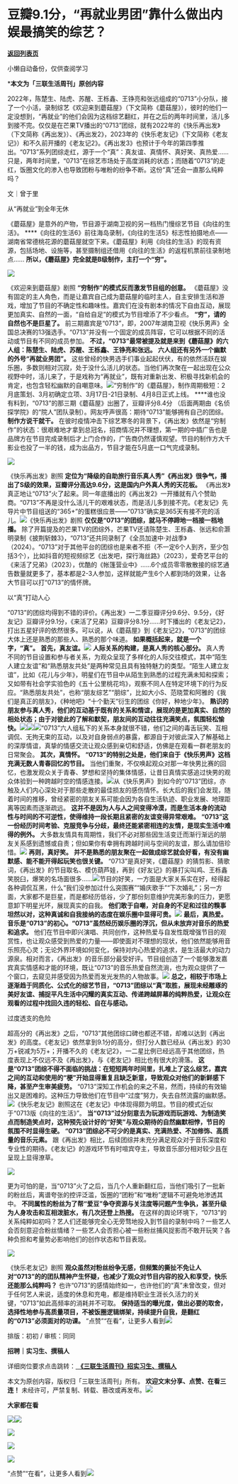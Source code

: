 # 豆瓣9.1分，“再就业男团”靠什么做出内娱最搞笑的综艺？

[**返回列表页**](/gzh/三联生活周刊)

小懒自动备份，仅供查阅学习

***本文为「三联生活周刊」原创内容**  
  
2022年，陈楚生、陆虎、苏醒、王栎鑫、王铮亮和张远组成的“0713”小分队，接了一个小活，录制综艺《欢迎来到蘑菇屋》（下文简称《蘑菇屋》），彼时的他们一定没想到，“再就业”的他们会因为这档综艺翻红，并在之后的两年时间里，活儿多到接不完。仅仅是在芒果TV播出的“0713”团综，就有2022年的《快乐再出发》（下文简称《再出发》）、《再出发2》，2023年的《快乐老友记》（下文简称《老友记》）和不久前开播的《老友记2》。《再出发3》也预计于今年的第四季推出。“0713”系列团综走红，源于一个“真”：真友谊、真情怀、真好笑、真热爱……只是，两年时间里，“0713”在综艺市场处于高度消耗的状态；而随着“0713”的走红，饭圈文化的渗入也导致团粉与唯粉的纷争不断。这份“真”还会一直那么纯粹吗？  
  
文｜曾于里

从“再就业”到全年无休

《蘑菇屋》是意外的产物，节目源于湖南卫视的另一档热门慢综艺节目《向往的生活》。
****《向往的生活6》前往海岛录制，《向往的生活5》标志性拍摄地点——湖南省常德桃花源的蘑菇屋就空下来。《蘑菇屋》利用《向往的生活》的现有资源，包括场地、设施等，甚至摄制组还借用《向往的生活》的返程机票前往录制地点……
**所以，《蘑菇屋》完全就是B级制作，主打一个“穷”。**

![](https://mmbiz.qpic.cn/mmbiz_png/bwDCBgG1dI3mDPDmSX49ic4UKtGQf0YKibMWjubeRyhVw5bPovrY234gvYUH8x8lHXcejPptSOkNQKUdEDfAGHAQ/640?wx_fmt=png&tp;=wxpic&wxfrom;=5&wx;_lazy=1&wx;_co=1)

《欢迎来到蘑菇屋》剧照 **“穷制作”的模式反而激发节目组的创意。**
《蘑菇屋》没有固定的主人角色，而是让嘉宾自己成为蘑菇屋的临时主人，自主安排生活和游戏，增加了节目的不确定性和趣味性。嘉宾们在没有剧本的情况下自由互动，展现更加真实、自然的一面，“自给自足”的模式为节目增添了不少看点。
**“穷”，请的自然也不是巨星了。**
前三期嘉宾是“0713”，即，2007年湖南卫视《快乐男声》全国总决赛的13强选手。“0713”并没有一个固定的成员阵容，它可以根据不同的活动或节目有不同的成员参加。
**不过，“0713”最常被提及就是来到《蘑菇屋》的六人组：陈楚生、陆虎、苏醒、王栎鑫、王铮亮和张远。**
**六人组还有另外一个幽默的外号“再就业男团”。**
这些曾经的快男选手们事业起起伏伏，有的依然活跃在娱乐圈，多数则相对沉寂，处于没什么活儿的状态。当他们再次聚在一起出现在公众视野中时，活儿来了，于是戏称为“再就业”，既有对重新出发、积极寻找新机会的肯定，也包含轻松幽默的自嘲意味。![](https://mmbiz.qpic.cn/mmbiz_jpg/ht36bfmiaUEdQ3Ot4G4lTUh9MVdw4vibsJWzfWUnJgldvP3V8iaicbh5sjMLntZgtFvOwToDDiajAmwrlfDhQdhVDsQ/640?wx_fmt=jpeg&tp;=wxpic&wxfrom;=5&wx;_lazy=1&wx;_co=1)“穷制作”的《蘑菇屋》，制作周期极短：2月底策划、3月初确定立项、3月17日-21日录制、4月8日正式上线。
****谁也没有料到，“0713”的那三期《蘑菇屋》出圈了，豆瓣评分8.4分
（后面两期由《名侦探学院》的“院人”团队录制）。网友呼声很高：期待“0713”能够拥有自己的团综。 **制作方说干就干。**
在彼时疫情冲击下综艺寒冬的背景下，《再出发》依然是“穷制作”的状态：很艰难地才拿到总冠名，招商情况并不理想，第一期的中插广告也是品牌方在节目完成录制后才上门合作的，广告商仍然谨慎观望。节目的制作方大千影业也投了一半的钱，成为出品方，节目才能在5月底一口气完成录制。

![](https://mmbiz.qpic.cn/sz_mmbiz_jpg/XnMeqb0xcz67czShtEZ4GibQQwL1RSeHl3KOYic333Kadh5aXD6qKCupynMTicEFPNefB5A6hBpKU2Qf7HVGibiaX4A/640?wx_fmt=jpeg)

《快乐再出发》剧照 **定位为“降级的自助旅行音乐真人秀”《再出发》很争气，播出了S级的效果，豆瓣评分高达9.6分，这是国内户外真人秀的天花板。**
《再出发》真正地让“0713”火了起来。同一年底播出的《再出发2》一开播就有八个赞助商。“0713”不再是没什么活儿干的艰难状态，而是活儿多到接不完。《老友记》先导片中节目组送的“365+”的蛋糕很应景——“0713”确实是365天有接不完的活儿。![](https://mmbiz.qpic.cn/mmbiz_png/OzRk04nQ4sFpKJmeGeiaiaCC2sxVaicucoFApV9LRdNok8SIaTria90dY0zskVdic6UDiaIMmWh0laXzLibDmhvw63U0w/640?wx_fmt=png&tp;=wxpic&wxfrom;=5&wx;_lazy=1&wx;_co=1)《快乐再出发》剧照
**仅仅是“0713”的团综，就马不停蹄地一档接一档地播。**
除了开篇提及的芒果TV的团综外，芒果TV还请陈楚生、王栎鑫、张远和俞灏明录制《披荆斩棘3》，“0713”还共同录制了《全员加速中·对战季》（2024）。“0713”对于其他平台的团综也是来者不拒（不一定6个人到齐，至少包括3个），比如抖音的短视频综艺《出发吧，探行海丝路》（2023），爱奇艺平台的《来活了兄弟》（2023），优酷的《帐篷营业中》……6个成员零零散散接的综艺通告数量就更多了，基本都是2-3人参加，这样就能产生6个人都到场的效果，让各大节目可以打“0713”的情怀牌。

以“真”打动人心

“0713”的团综均得到不错的评价。《再出发》一二季豆瓣评分9.6分、9.5分，《好友记》豆瓣评分9.1分，《来活了兄弟》豆瓣评分8.1分……时下播出的《老友记2》，打出五星好评的依然很多。可以说，从《蘑菇屋》到《老友记2》，“0713”的团综大体上还是熟悉的那些人、熟悉的那个味道。
**如果概括起来，就是一个字，“真”。**
**首先，真友谊。**![](https://mmbiz.qpic.cn/mmbiz_gif/DezXb6Zd7SiabSKUollaS4B8tU0cKlmicT3zDQGzibXGNia6uvl3BRhKVNnaq6v7zoqOV9FZ75lticlSubMBCxm6icnw/640?wx_fmt=gif&tp;=wxpic&wxfrom;=5&wx;_lazy=1)
**人际关系的构建，是真人秀的核心部分。**
真人秀不同的节目设置和参与者关系，为观众呈现了多样化的人际交往模式，其中“陌生人建立友谊”和“熟悉朋友共处”是两种常见且具有独特魅力的类型。“陌生人建立友谊”，比如《花儿与少年》，明星们在节目中从陌生到熟悉的过程充满未知和探索；又如带有社会学实验色的《五十公里桃花坞》，观察不同人在特定环境下的行为反应。“熟悉朋友共处”，也称“朋友综艺”“朋综”，比如大小S、范晓萱和阿雅的《我们是真正的朋友》，《种地吧》“十个勤天”衍生的团综《你好，种地少年》。
**熟识的朋友参与真人秀，他们的互动基于既有的关系和情谊，展现的是更加真实、自然的相处状态；由于对彼此的了解和默契，朋友间的互动往往充满笑点，氛围轻松愉快。**![](https://mmbiz.qpic.cn/mmbiz_png/icrnDtJRU3iaodljYreEtfqlzV4Q3KbicmR66cuVdicvfLyiazhTgmEOWVzatrmgc12ecjyvbY5DkZiaVicHBZC6SeBtQ/640?wx_fmt=png&tp;=wxpic&wxfrom;=5&wx;_lazy=1&wx;_co=1)![](https://mmbiz.qpic.cn/mmbiz_png/5JaViclTtP5oVibuPoYEBHLSQhr9j13vx0U8DoCD6Bicy3oMUra3Y4Mic12GUMZ4hp9sBcuEwGAaanWKgWvSlmSSQw/640?wx_fmt=png&tp;=wxpic&wxfrom;=5&wx;_lazy=1&wx;_co=1)![](https://mmbiz.qpic.cn/mmbiz_png/icrnDtJRU3iaodljYreEtfqlzV4Q3KbicmRuFgn7Mv7gqjiazG6iaPoKkUbibgZiagkUrjSibETDFPibmTU4kObCLN6Svcw/640?wx_fmt=png&tp;=wxpic&wxfrom;=5&wx;_lazy=1&wx;_co=1)“0713”六人组私下的关系本身就很不错，他们之间的毒舌玩笑、互相调侃、无拘无束的互动，以及对自身弱点的暴露，都源自于对彼此深入了解基础上的深厚情谊，真挚的情感交流让观众感到亲切和舒适，仿佛是在观看一群老朋友的日常聚会。
**其次，真情怀。** **“0713”的特别之处是，他们来自于《快乐男声》这档充满无数人青春回忆的节目。**
当他们重聚，不仅唤起观众对那一年快男比赛的回忆，也激发观众关于青春、梦想和坚持的集体情感，让昔日真情实感追过快男的观众体验到一种跨越时空的情感连接。![](https://mmbiz.qpic.cn/mmbiz_gif/5JaViclTtP5oVibuPoYEBHLSQhr9j13vx0mQlNRJmvGavuYEn26ndicdSRN26GLd9lnPtoXwXV6dPJOTJus0UHQgQ/640?wx_fmt=gif&tp;=wxpic&wxfrom;=5&wx;_lazy=1)从《快乐男声》到如今的“0713”团综，亦触及人们内心深处对于那些走散的最佳损友的感伤情怀。长大后的我们会发现，随着时间的推移，曾经紧密的朋友关系可能会因为各自生活轨迹、职业发展、地理距离等因素而逐渐疏远。
**这并不是因为人与人之间变得冷漠，而是生活本身的流动性与时间的不可逆性，使得维持一段长期且紧密的友谊变得异常艰难。**
**“0713”这一份经历时间考验、克服竞争与分歧，最终还能紧密相连的友情，是现实生活中难得的例外。**
大多数友情具有周期性，我们不必对那些因生活变迁而渐行渐远的朋友关系感到遗憾或自责；但如果你有幸拥有跨越时间与空间的友谊，那么请加倍珍惜。![](https://mmbiz.qpic.cn/mmbiz_jpg/DezXb6Zd7SiabSKUollaS4B8tU0cKlmicTgahmzFyvgd06A1COvTIxq7GmLspLIvOyUWY02Xhk8bOiclXrCWFJ4dg/640?wx_fmt=jpeg&tp;=wxpic&wxfrom;=5&wx;_lazy=1&wx;_co=1)
**再则，真好笑。** **并不是熟悉的朋友聚在一起做成综艺就会好看，有没有幽默感、能不能开得起玩笑也很关键。**
“0713”是真好笑，《蘑菇屋》的猜剪影、猜歌词，《再出发》的节目取名、模仿葫芦娃，再到《好友记》的暴打尖叫鸡、王栎鑫笑脱臼，爆笑的名场面很多……![](https://mmbiz.qpic.cn/mmbiz_png/c2Sib3Mp7pOONCIAopiblTibnxLRtcFQ8bvb5tBO1YHCstKoBmriazb2xSD4Xk8v8CMzuZGdebA5EmJ7wib72hKibn0g/640?wx_fmt=png&from;=appmsg)节目的好笑，一方面是大家关系实在好，经得起各种调侃互黑，什么“我们没参加过什么突围赛”“婚庆歌手”“下次婚礼”；另一方面，大家都不是巨星，而是都经历低谷，少了那份刻意维护完美形象的压力，更愿意卸下明星光环，展现真实的自我。
**他们敢于自嘲，对自身的不足和过往的糗事坦然以对，这种真诚和自我接纳的态度在娱乐圈中显得可贵。**![](https://mmbiz.qpic.cn/mmbiz_png/icrnDtJRU3iaodljYreEtfqlzV4Q3KbicmRGbV4VNe0WjUjX34Ss4I1fhDOtic2QATggd4VO0CB4pHFxdcRhNWlK1g/640?wx_fmt=png&tp;=wxpic&wxfrom;=5&wx;_lazy=1&wx;_co=1)
**最后，真热爱。** **音乐是“0713”的初心。“0713”虽然经历娱乐圈的浮沉，但从未放弃对音乐的热爱和追求。**
他们在节目中即兴演唱、共同创作，这种热爱与自发性既增强节目的观赏性，也让观众感受到热爱的力量——即使面对不理想的现状，他们依然能够用音乐照亮心灵；无论外界环境如何变化，保持对内心热爱的追求，是生活最大的动力源泉。相对而言，《再出发》的音乐部分最受好评。节目组创造了一个能够激发嘉宾真实情感和才能的环境，既让“0713”的音乐热爱自然流淌，也为观众提供了一个窗口，去窥见并感受因为热爱而发光发热的人物故事。![](https://mmbiz.qpic.cn/mmbiz_png/bwDCBgG1dI3mDPDmSX49ic4UKtGQf0YKibrq9Tvh81lCdqjBiaSPcjWQb5hnZKyNFbibfunvE2icY6sTSBPFtUtYdvw/640?wx_fmt=png&tp;=wxpic&wxfrom;=5&wx;_lazy=1&wx;_co=1)
**总之，相较于市场上逐渐趋于同质化、公式化的综艺节目，“0713”团综以“真”取胜，展现未经雕琢的美好友谊、捕捉平凡生活中闪耀的真实互动、传递跨越屏幕的纯粹热爱，让观众在观看的过程中找回久违的轻松、自在与感动。**

过度透支的危险

超高分的《再出发》之后，“0713”其他团综口碑也都还不错，却难以达到《再出发》的高度。《老友记》依然拿到9.1分的高分，但打分人数已经从《再出发》的30万+锐减为5万+；开播不久的《老友记2》，一二星比例已经远高于其他团综，热度表现上不仅远不及《再出发》，与《老友记》相比也有很大的滑落。
**这是“0713”团综不得不面临的挑战：在短短两年时间里，扎堆上了这么综艺，嘉宾之间的互动和使用的“梗”开始显得重复且缺乏新意，导致观众对他们的新鲜感下降，甚至产生审美疲劳。**
“0713”深知工作机会的来之不易，然而，持续的有效输出又是困难的。这种压力导致他们在节目中“过度”努力，失去自然流露的幽默感。![](https://mmbiz.qpic.cn/sz_mmbiz_gif/3N8gA4Fjgv7iblMQf8DcC4XfpXJXk5Q433HXUBknicVfyV87gdy9VRAjeKah3MpTAHteN3ic4forhskawBXMwVfpw/640?wx_fmt=gif&from;=appmsg&wxfrom;=13)《快乐老友记》剧照这在《老友记》中体现得颇为明显。节目的模式近似于“0713版《向往的生活》”。
**当“0713”过分刻意去为玩游戏而玩游戏、为制造笑点而制造笑点时，这种预先设计好的“好笑”与观众期待的自然幽默相悖，节目的氛围不时显得生硬。**
**“0713”团综必不可少的是真实、充满热爱、不加修饰、高质量的音乐元素。**
跟《再出发》相比，后续团综并未充分满足观众对于音乐深度和专业性的期待。《老友记》的游戏环节有时喧宾夺主，导致音乐部分相对较少且在呈现上显得潦草。

![](https://mmbiz.qpic.cn/mmbiz_gif/zKBwDdu8U8GDE4vEOWI5fBcsPTrRqLiakFke8w03CSp4IvlzJQvsMwIjAbW6258xNL4kU29KxmSLL9U8cSl6fAw/640?wx_fmt=gif&tp;=wxpic&wxfrom;=5&wx;_lazy=1)

更为可怕的是，当“0713”火了之后，当几个人重新翻红后，当他们吸引了一批新的粉丝后，离谱夸张的控评泛滥，饭圈的“团粉”和“唯粉”逻辑不可避免地渗透其中。
**不同属性的粉丝为了帮“爱豆”争夺资源与关注度等问题产生争执，甚至升级为人身攻击和互相泼脏水，有几次还登上热搜。**
在这样的舆论环境下，“0713”的关系纯粹如初吗？艺人们还能够完全心无旁骛地投入到节目的录制中吗？一些艺人会否刻意迎合粉丝情绪？一些艺人会否担心被一些粉丝捕风捉影而不敢开玩笑？各种负担和考量势必影响他们的创作状态和节目表现。

![](https://mmbiz.qpic.cn/sz_mmbiz_gif/3N8gA4Fjgv7iblMQf8DcC4XfpXJXk5Q43nqQxGfCMSCVycOLYrgo5tx57RQpZPFxEuNKcBbQ4HjBWS67qw1zrtQ/640?wx_fmt=gif&from;=appmsg&tp;=webp&wxfrom;=5&wx;_lazy=1&wx;_co=1)

《快乐老友记》剧照
**观众虽然对粉丝纷争无感，但频繁的撕扯不免让人对“0713”的的团队精神产生怀疑，也减少了观众对节目内容的投入和享受，快乐还能那么纯粹吗？**
也许“0713”的感情始终如一，也许他们的“真”未曾改变，但对于任何艺人来说，适度的休息和充电，都是维持职业生涯长久活力的关键，“0713”如此高频率的消耗并不可取。
**保持适当的曝光度，做出必要的取舍，选择性地参与高质量项目，不被饭圈逻辑绑架，持续提升自我，是翻红的“0713”必须面对的功课。**
“点赞”“在看”，让更多人看到![](https://mmbiz.qpic.cn/mmbiz_gif/c2Sib3Mp7pON9hkSZwdTibRHNZSMPyiapUCHJwlyoZVBC3SfmPmF0VKjkm3NiaToQloHFJ6icyicqZnqgXp6pSQJt5gg/640?wx_fmt=gif&from;=appmsg&wxfrom;=5&wx;_lazy=1&tp;=wxpic)  
  
  
  
  
  

排版：初初 / 审核：同同

  
 **招聘｜实习生、撰稿人**  

详细岗位要求点击跳转：[
**《三联生活周刊》招实习生、撰稿人**](http://mp.weixin.qq.com/s?__biz=MTc5MTU3NTYyMQ==&mid=2651136871&idx=3&sn=f1c0777fe9d31881e5dfca68ebc2937f&chksm=5907324d6e70bb5b3546dfe1c7b31b5fe05664bebbf36356ba9a1a352e0678444cad62875ad4&scene=21#wechat_redirect)

本文为原创内容，版权归「三联生活周刊」所有。 **欢迎文末分享、点赞、在看三连！**
未经许可，严禁复制、转载、篡改或再发布。![](https://mmbiz.qpic.cn/sz_mmbiz_png/Gg7Qtoh7Aic9ZTmAdCc80b4nD7xicgPt863QWU7oNswDx19XrjfTtSl8QwatY2EEZGuNd1WRRiapDZjcDhTnNYmBg/640?wx_fmt=other&wxfrom;=5&wx;_lazy=1&wx;_co=1&retryload;=1&tp;=webp)

 **大家都在看**

[![](https://mmbiz.qpic.cn/mmbiz_png/c2Sib3Mp7pOODFErF3uHNzwKnqBm1S6F4vAWQ70AKmTxXnwialQs7hxpeAdFJhI0YbbFch9WAeTUzlSfv8J6fFgg/640?wx_fmt=other&from;=appmsg&wxfrom;=5&wx;_lazy=1&wx;_co=1&tp;=webp)](http://mp.weixin.qq.com/s?__biz=MTc5MTU3NTYyMQ==&mid=2651393633&idx=1&sn=91a2b29f5a3ff7067671f05c054a4477&chksm=590b1f4b6e7c965d953bbcda007417469112a5b1b969040ceb2951eca704fef7668e0595ac41&scene=21#wechat_redirect)[![](https://mmbiz.qpic.cn/mmbiz_jpg/c2Sib3Mp7pOOjeNEaiaISXVQYHDV5Ttjqibrh2748ib4lwCmtC1YF2hYsVwbdBicSglgvW6ibAb6Jy8TMoaWZGtOARxA/640?wx_fmt=other&from;=appmsg&wxfrom;=5&wx;_lazy=1&wx;_co=1&tp;=webp)](http://mp.weixin.qq.com/s?__biz=MTc5MTU3NTYyMQ==&mid=2651396106&idx=1&sn=c5f60786c1b6541f158371fb216b9c12&chksm=590b09206e7c80367e4c389e29ba21ba4a28e8aafb7f764baf15187f4a6bb9a727b86a89601e&scene=21#wechat_redirect)

[![](https://mmbiz.qpic.cn/mmbiz_jpg/c2Sib3Mp7pOOwN9SibnhlBibvrNJIsoV83hVpWZGQgNlPFh3rTLMrE8XV44lCq1KSP3fUENu3BWN3MhZDtb1ljHnw/640?wx_fmt=other&tp;=webp&wxfrom;=5&wx;_lazy=1&wx;_co=1)](http://mp.weixin.qq.com/s?__biz=MTc5MTU3NTYyMQ==&mid=2651396038&idx=1&sn=fe8b96241abebd116c40877cc2facb96&chksm=590b06ec6e7c8ffaf1db0ecc2b538477204fe63224b0309dc3dcf398ad605f377bc663c78960&scene=21#wechat_redirect)

  

![](https://mmbiz.qpic.cn/sz_mmbiz_png/Gg7Qtoh7Aic9ZTmAdCc80b4nD7xicgPt86k1kgpU51hWCHjV92ryhVW35PLCvLhxLw9XDhXjgeDyZhHSx5EbRcfg/640?wx_fmt=other&wxfrom;=5&wx;_lazy=1&wx;_co=1&retryload;=1&tp;=webp)

  

[![](https://mmbiz.qpic.cn/mmbiz_jpg/c2Sib3Mp7pOOjeNEaiaISXVQYHDV5Ttjqib9hwibgosEW02odMDJFibTUiaoyibM18amYt9ftRjj6WAwCT9etI1DDkA1g/640?wx_fmt=other&from;=appmsg&wxfrom;=5&wx;_lazy=1&wx;_co=1&tp;=webp)]()

  
  
“点赞”“在看”，让更多人看到![](https://mmbiz.qpic.cn/mmbiz_gif/c2Sib3Mp7pON9hkSZwdTibRHNZSMPyiapUCHJwlyoZVBC3SfmPmF0VKjkm3NiaToQloHFJ6icyicqZnqgXp6pSQJt5gg/640?wx_fmt=gif&from;=appmsg&wxfrom;=5&wx;_lazy=1&tp;=webp)

